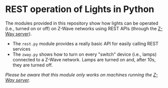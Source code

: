 # REST operation of Lights in Python #

The modules provided in this repository show how lights can be operated (i.e., turned on or off) on Z-Wave networks using REST APIs (through the [Z-Way server](http://razberry.z-wave.me)).

* The `rest.py` module provides a really basic API for easily calling REST services
* The `zway.py` shows how to turn on every "switch" device (i.e., lamps) connected to a Z-Wave network. Lamps are turned on and, after 10s, they are turned off.

_Please be aware that this module only works on machines running the [Z-Way server](http://razberry.z-wave.me)._
